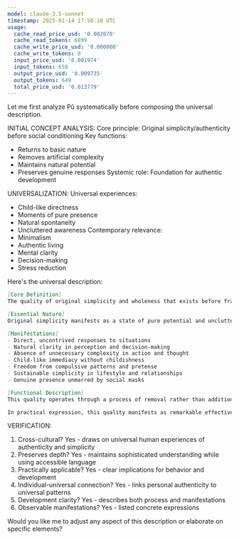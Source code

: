 ```yaml
---
model: claude-3.5-sonnet
timestamp: 2025-01-14 17:58:18 UTC
usage:
  cache_read_price_usd: '0.002070'
  cache_read_tokens: 6899
  cache_write_price_usd: '0.000000'
  cache_write_tokens: 0
  input_price_usd: '0.001974'
  input_tokens: 658
  output_price_usd: '0.009735'
  output_tokens: 649
  total_price_usd: '0.013779'
---
```


Let me first analyze Pǔ systematically before composing the universal description.

INITIAL CONCEPT ANALYSIS:
Core principle: Original simplicity/authenticity before social conditioning
Key functions:
- Returns to basic nature
- Removes artificial complexity
- Maintains natural potential
- Preserves genuine responses
Systemic role: Foundation for authentic development

UNIVERSALIZATION:
Universal experiences:
- Child-like directness
- Moments of pure presence
- Natural spontaneity
- Uncluttered awareness
Contemporary relevance:
- Minimalism
- Authentic living
- Mental clarity
- Decision-making
- Stress reduction

Here's the universal description:

```markdown
[Core Definition]
The quality of original simplicity and wholeness that exists before fragmentation or artificial complexity. It represents our capacity to return to and operate from a state of natural authenticity, unburdened by accumulated patterns and pretenses.

[Essential Nature]
Original simplicity manifests as a state of pure potential and uncluttered presence, like a blank canvas or uncarved wood. It's not primitive simplicity, but rather the sophisticated simplicity that remains when unnecessary complexity is removed. This quality enables direct, uncontrived engagement with life, unmediated by conceptual overlays or social conditioning. It combines receptivity with completeness, emptiness with potential, maintaining the capacity for appropriate response without predetermined patterns.

[Manifestations]
- Direct, uncontrived responses to situations
- Natural clarity in perception and decision-making
- Absence of unnecessary complexity in action and thought
- Child-like immediacy without childishness
- Freedom from compulsive patterns and pretense
- Sustainable simplicity in lifestyle and relationships
- Genuine presence unmarred by social masks

[Functional Description]
This quality operates through a process of removal rather than addition, clearing away accumulated patterns, pretenses, and unnecessary complications to reveal natural functioning. It develops not through acquisition of new capabilities but through the recovery of original nature, like clearing dust from a mirror or removing sediment from water. The process involves both active simplification and passive allowing.

In practical expression, this quality manifests as remarkable effectiveness through simplicity. It enables clear perception unclouded by preconceptions, natural responses unhindered by overthinking, and authentic presence unmarred by social performance. This creates a sustainable foundation for action, relationship, and development based on genuine rather than artificial qualities.
```

VERIFICATION:
1. Cross-cultural? Yes - draws on universal human experiences of authenticity and simplicity
2. Preserves depth? Yes - maintains sophisticated understanding while using accessible language
3. Practically applicable? Yes - clear implications for behavior and development
4. Individual-universal connection? Yes - links personal authenticity to universal patterns
5. Development clarity? Yes - describes both process and manifestations
6. Observable manifestations? Yes - listed concrete expressions

Would you like me to adjust any aspect of this description or elaborate on specific elements?